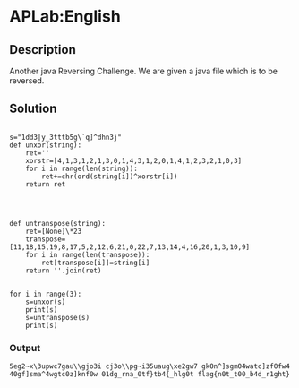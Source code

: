 
# APLab:English


## Description

Another java Reversing Challenge. We are given a java file which is to be reversed.

## Solution


```

s="1dd3|y_3tttb5g\`q]^dhn3j"
def unxor(string):
    ret=''
    xorstr=[4,1,3,1,2,1,3,0,1,4,3,1,2,0,1,4,1,2,3,2,1,0,3]
    for i in range(len(string)):
        ret+=chr(ord(string[i])^xorstr[i])
    return ret




def untranspose(string):
    ret=[None]\*23
    transpose=[11,18,15,19,8,17,5,2,12,6,21,0,22,7,13,14,4,16,20,1,3,10,9]
    for i in range(len(transpose)):
        ret[transpose[i]]=string[i]
    return ''.join(ret)


for i in range(3):
    s=unxor(s)
    print(s)
    s=untranspose(s)
    print(s)
```

### Output

`
5eg2~x\3upwc7gau\\gjo3i
cj3o\\pg~i35uaug\xe2gw7
gk0n^]sgm04watc]zf0fw4
40gf]sma^4wgtc0z]knf0w
01dg_rna_0tf}tb4{_hlg0t
flag{n0t_t00_b4d_r1ght}
`
